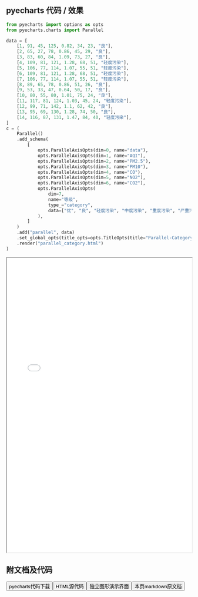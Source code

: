 
## pyecharts 代码 / 效果

```python
from pyecharts import options as opts
from pyecharts.charts import Parallel

data = [
    [1, 91, 45, 125, 0.82, 34, 23, "良"],
    [2, 65, 27, 78, 0.86, 45, 29, "良"],
    [3, 83, 60, 84, 1.09, 73, 27, "良"],
    [4, 109, 81, 121, 1.28, 68, 51, "轻度污染"],
    [5, 106, 77, 114, 1.07, 55, 51, "轻度污染"],
    [6, 109, 81, 121, 1.28, 68, 51, "轻度污染"],
    [7, 106, 77, 114, 1.07, 55, 51, "轻度污染"],
    [8, 89, 65, 78, 0.86, 51, 26, "良"],
    [9, 53, 33, 47, 0.64, 50, 17, "良"],
    [10, 80, 55, 80, 1.01, 75, 24, "良"],
    [11, 117, 81, 124, 1.03, 45, 24, "轻度污染"],
    [12, 99, 71, 142, 1.1, 62, 42, "良"],
    [13, 95, 69, 130, 1.28, 74, 50, "良"],
    [14, 116, 87, 131, 1.47, 84, 40, "轻度污染"],
]
c = (
    Parallel()
    .add_schema(
        [
            opts.ParallelAxisOpts(dim=0, name="data"),
            opts.ParallelAxisOpts(dim=1, name="AQI"),
            opts.ParallelAxisOpts(dim=2, name="PM2.5"),
            opts.ParallelAxisOpts(dim=3, name="PM10"),
            opts.ParallelAxisOpts(dim=4, name="CO"),
            opts.ParallelAxisOpts(dim=5, name="NO2"),
            opts.ParallelAxisOpts(dim=6, name="CO2"),
            opts.ParallelAxisOpts(
                dim=7,
                name="等级",
                type_="category",
                data=["优", "良", "轻度污染", "中度污染", "重度污染", "严重污染"],
            ),
        ]
    )
    .add("parallel", data)
    .set_global_opts(title_opts=opts.TitleOpts(title="Parallel-Category"))
    .render("parallel_category.html")
)

```

<iframe width="100%" height="800px" src="/pyecharts/Parallel/parallel_category.html"></iframe>

## 附文档及代码

<a href="https://cdn.jsdelivr.net/gh/wfy-belief/python/docs/pyecharts/Parallel/parallel_category.py"><button class="mybutton">pyecharts代码下载</button></a><a href="https://cdn.jsdelivr.net/gh/wfy-belief/python/docs/pyecharts/Parallel/parallel_category.html"><button class="mybutton">HTML源代码</button></a><a href="https://python.wfyblog.cn/pyecharts/Parallel/parallel_category.html"><button class="mybutton">独立图形演示界面</button></a><a href="https://cdn.jsdelivr.net/gh/wfy-belief/python/docs/pyecharts/Parallel/parallel_category.md"><button class="mybutton">本页markdown原文档</button></a>
